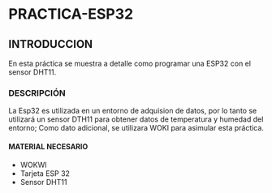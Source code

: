 # PRACTICA-ESP32
## INTRODUCCION 
En esta práctica se muestra a detalle como programar una ESP32 con el sensor DHT11.
### DESCRIPCIÓN
La Esp32 es utilizada en un entorno de adquision de datos, por lo tanto se utilizará un sensor DTH11 para obtener datos de temperatura y humedad del entorno; Como dato adicional, se utilizara WOKI para asimular esta práctica.
#### MATERIAL NECESARIO
+ WOKWI
+ Tarjeta ESP 32
+ Sensor DHT11

